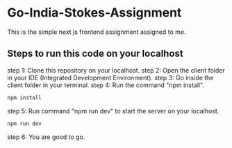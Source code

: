 # Go-India-Stokes-Assignment
This is the simple next js frontend assignment assigned to me.

## Steps to run this code on your localhost
step 1: Clone this repository on your localhost.
step 2: Open the client folder in your IDE (Integrated Development Environment).
step 3: Go inside the client folder in your terminal.
step 4: Run the command "npm install".
```bash
npm install
```
step 5: Run command "npm run dev" to start the server on your localhost.
```bash
npm run dev
```
step 6: You are good to go.

